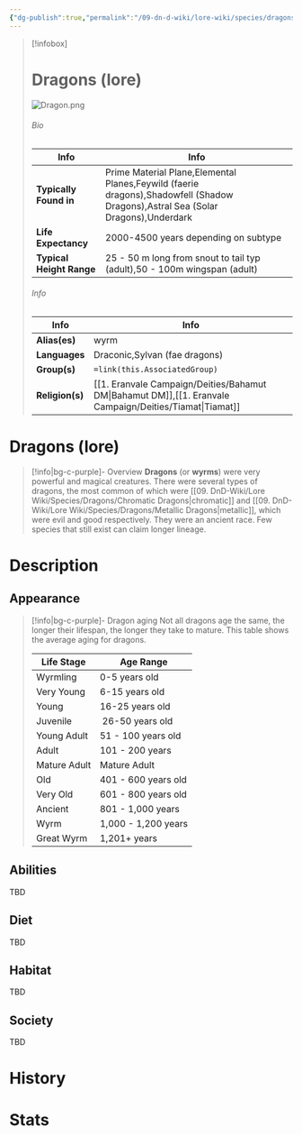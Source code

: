 ```yaml
---
{"dg-publish":true,"permalink":"/09-dn-d-wiki/lore-wiki/species/dragons/dragons-lore/","tags":["species","dragon"]}
---
```



> [!infobox]
> # Dragons (lore) 
> ![Dragon.png](/img/user/z_Assets/Dragon.png)
> ###### Bio
> | Info | Info |
>  |---|---|
> **Typically Found in** | Prime Material Plane,Elemental Planes,Feywild (faerie dragons),Shadowfell (Shadow Dragons),Astral Sea (Solar Dragons),Underdark |
> **Life Expectancy** | 2000-4500 years depending on subtype |
> **Typical Height Range**  | 25 - 50 m long from snout to tail typ (adult),50 - 100m wingspan (adult) |
> ###### Info
> | Info | Info |
>  |---|---|
> **Alias(es)** | wyrm |
>  **Languages** | Draconic,Sylvan (fae dragons) |
> **Group(s)** | `=link(this.AssociatedGroup)` |
> **Religion(s)** | [[1. Eranvale Campaign/Deities/Bahamut DM\|Bahamut DM]],[[1. Eranvale Campaign/Deities/Tiamat\|Tiamat]] |

# **Dragons (lore)**
> [!info|bg-c-purple]- Overview
> **Dragons** (or **wyrms**) were very powerful and magical creatures. There were several types of dragons, the most common of which were [[09. DnD-Wiki/Lore Wiki/Species/Dragons/Chromatic Dragons\|chromatic]] and [[09. DnD-Wiki/Lore Wiki/Species/Dragons/Metallic Dragons\|metallic]], which were evil and good respectively. They were an ancient race. Few species that still exist can claim longer lineage. 
> 

# Description
## Appearance 
> [!info|bg-c-purple]- Dragon aging
> Not all dragons age the same, the longer their lifespan, the longer they take to mature. This table shows the average aging for dragons. 
> 
> | Life Stage | Age Range |
> | --- | --- |
> | Wyrmling | 0-5 years old |
> | Very Young | 6-15 years old | 
> | Young | 16-25 years old |
> | Juvenile | 26-50 years old | 
> | Young Adult | 51 - 100 years old |
> | Adult | 101 - 200 years |
> | Mature Adult | Mature Adult | 
> | Old | 401 - 600 years old | 
> | Very Old | 601 - 800 years old | 
> | Ancient | 801 - 1,000 years | 
> | Wyrm | 1,000 - 1,200 years |
> | Great Wyrm | 1,201+ years |
## Abilities
TBD
## Diet
TBD
## Habitat
TBD
## Society 
TBD 
# History


# Stats
